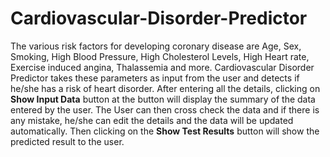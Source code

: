 # Cardiovascular-Disorder-Predictor
The various risk factors for developing coronary disease are Age, Sex, Smoking, High Blood Pressure, High Cholesterol Levels, High Heart rate, Exercise induced angina, Thalassemia and more. Cardiovascular Disorder Predictor takes these parameters as input from the user and detects if he/she has a risk of heart disorder. After entering all the details, clicking on **Show Input Data** button at the button will display the summary of the data entered by the user. The User can then cross check the data and if there is any mistake, he/she can edit the details and the data will be updated automatically. Then clicking on the **Show Test Results** button will show the predicted result to the user.
